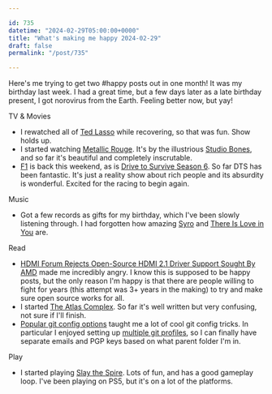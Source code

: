 ```yaml
---

id: 735
datetime: "2024-02-29T05:00:00+0000"
title: "What's making me happy 2024-02-29"
draft: false
permalink: "/post/735"

---
```


Here's me trying to get two #happy posts out in one month! It was my birthday last week. I had a great time, but a few days later as a late birthday present, I got norovirus from the Earth. Feeling better now, but yay!

TV & Movies

-  I rewatched all of [Ted Lasso](https://en.wikipedia.org/wiki/Ted_Lasso) while recovering, so that was fun. Show holds up.
-  I started watching [Metallic Rouge](https://en.wikipedia.org/wiki/Metallic_Rouge). It's by the illustrious [Studio Bones](https://en.wikipedia.org/wiki/Bones_(studio)), and so far it's beautiful and completely inscrutable.
-  [F1](https://en.wikipedia.org/wiki/Formula_One) is back this weekend, as is [Drive to Survive Season 6](https://en.wikipedia.org/wiki/Formula_1:_Drive_to_Survive). So far DTS has been fantastic. It's just a reality show about rich people and its absurdity is wonderful. Excited for the racing to begin again.

Music

- Got a few records as gifts for my birthday, which I've been slowly listening through. I had forgotten how amazing [Syro](https://en.wikipedia.org/wiki/Syro) and [There Is Love in You](https://en.wikipedia.org/wiki/There_Is_Love_in_You) are.

Read

- [HDMI Forum Rejects Open-Source HDMI 2.1 Driver Support Sought By AMD](https://www.phoronix.com/news/HDMI-2.1-OSS-Rejected) made me incredibly angry. I know this is supposed to be happy posts, but the only reason I'm happy is that there are people willing to fight for years (this attempt was 3+ years in the making) to try and make sure open source works for all.
- I started [The Atlas Complex](https://www.goodreads.com/book/show/63104676-the-atlas-complex). So far it's well written but very confusing, not sure if I'll finish.
- [Popular git config options](https://jvns.ca/blog/2024/02/16/popular-git-config-options/) taught me a lot of cool git config tricks. In particular I enjoyed setting up [multiple git profiles](https://gist.github.com/Icaruk/f024a18093dc28ec1588cfb90efc32f7), so I can finally have separate emails and PGP keys based on what parent folder I'm in.

Play

- I started playing [Slay the Spire](https://en.wikipedia.org/wiki/Slay_the_Spire). Lots of fun, and has a good gameplay loop. I've been playing on PS5, but it's on a lot of the platforms.

